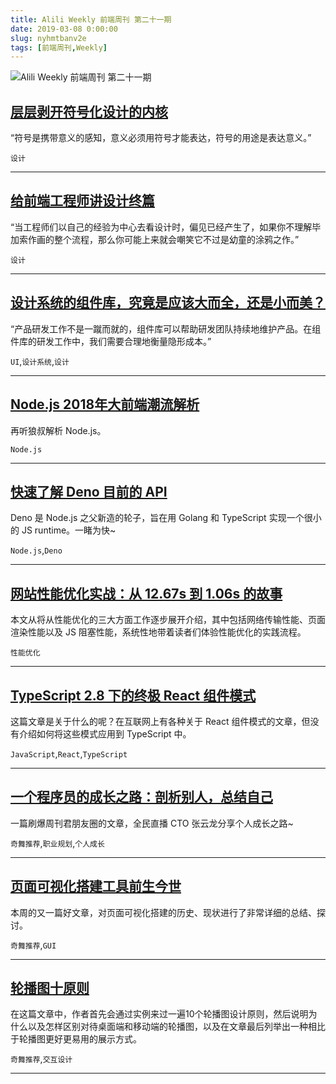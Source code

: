 ```yaml
---
title: Alili Weekly 前端周刊 第二十一期 
date: 2019-03-08 0:00:00
slug: nyhmtbanv2e
tags: [前端周刊,Weekly]
---
```

![Alili Weekly 前端周刊 第二十一期](https://static.alili.tech/images/github_7.png)
##   [层层剥开符号化设计的内核](https://zhuanlan.zhihu.com/p/37294087)  
 
“符号是携带意义的感知，意义必须用符号才能表达，符号的用途是表达意义。” 

`设计` 


---
##   [给前端工程师讲设计终篇](https://techblog.toutiao.com/2018/05/24/untitled-19/)  
 
“当工程师们以自己的经验为中心去看设计时，偏见已经产生了，如果你不理解毕加索作画的整个流程，那么你可能上来就会嘲笑它不过是幼童的涂鸦之作。” 

`设计` 


---
##   [设计系统的组件库，究竟是应该大而全，还是小而美？](https://zhuanlan.zhihu.com/p/37401387)  
 
“产品研发工作不是一蹴而就的，组件库可以帮助研发团队持续地维护产品。在组件库的研发工作中，我们需要合理地衡量隐形成本。” 

`UI`,`设计系统`,`设计` 


---
##   [Node.js 2018年大前端潮流解析](https://mp.weixin.qq.com/s/J79c-gPD_7e3MZuRYCp2bA)  
 
再听狼叔解析 Node.js。 

`Node.js` 


---
##   [快速了解 Deno 目前的 API](https://zhuanlan.zhihu.com/p/37569396)  
 
Deno 是 Node.js 之父新造的轮子，旨在用 Golang 和 TypeScript 实现一个很小的 JS runtime。一睹为快~ 

`Node.js`,`Deno` 


---
##   [网站性能优化实战：从 12.67s 到 1.06s 的故事](https://juejin.im/post/5b0b7d74518825158e173a0c)  
 
本文从将从性能优化的三大方面工作逐步展开介绍，其中包括网络传输性能、页面渲染性能以及 JS 阻塞性能，系统性地带着读者们体验性能优化的实践流程。 

`性能优化` 


---
##   [TypeScript 2.8 下的终极 React 组件模式](https://juejin.im/post/5b07caf16fb9a07aa83f2977)  
 
这篇文章是关于什么的呢？在互联网上有各种关于 React 组件模式的文章，但没有介绍如何将这些模式应用到 TypeScript 中。 

`JavaScript`,`React`,`TypeScript` 


---
##   [一个程序员的成长之路：剖析别人，总结自己](https://mp.weixin.qq.com/s/zWPjfHiYxx0HH9lE99Yijw)  
 
一篇刷爆周刊君朋友圈的文章，全民直播 CTO 张云龙分享个人成长之路~ 

`奇舞推荐`,`职业规划`,`个人成长` 


---
##   [页面可视化搭建工具前生今世](https://zhuanlan.zhihu.com/p/37171897)  
 
本周的又一篇好文章，对页面可视化搭建的历史、现状进行了非常详细的总结、探讨。 

`奇舞推荐`,`GUI` 


---
##   [轮播图十原则](https://zhuanlan.zhihu.com/p/37124350)  
 
在这篇文章中，作者首先会通过实例来过一遍10个轮播图设计原则，然后说明为什么以及怎样区别对待桌面端和移动端的轮播图，以及在文章最后列举出一种相比于轮播图更好更易用的展示方式。 

`奇舞推荐`,`交互设计` 


---

